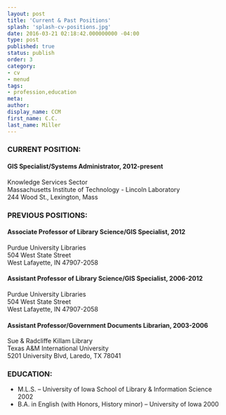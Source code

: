 ```yaml
---
layout: post
title: 'Current & Past Positions'
splash: 'splash-cv-positions.jpg'
date: 2016-03-21 02:18:42.000000000 -04:00
type: post
published: true
status: publish
order: 3
category:
- cv
- menud
tags:
- profession,education
meta:
author:
display_name: CCM
first_name: C.C.
last_name: Miller
---
```


### CURRENT POSITION:

#### GIS Specialist/Systems Administrator, 2012-present

<div class="cv-info-block">
Knowledge Services Sector<br/>
<span class="copy-trigger" data-type="gob" data-id="gD19">Massachusetts Institute of Technology - Lincoln Laboratory</span><br/>
244 Wood St., Lexington, Mass
</div>

### PREVIOUS POSITIONS:

#### Associate Professor of Library Science/GIS Specialist, 2012

<div class="cv-info-block"><span class="copy-trigger" data-type="gob" data-id="gD16">Purdue University Libraries</span><br/>
504 West State Street<br/>
West Lafayette, IN 47907-2058<br/></div>

#### Assistant Professor of Library Science/GIS Specialist, 2006-2012

<div class="cv-info-block"><span class="copy-trigger" data-type="gob" data-id="gD16">Purdue University Libraries</span><br/>
504 West State Street<br/>
West Lafayette, IN 47907-2058<br/></div>

#### Assistant Professor/Government Documents Librarian, 2003-2006

<div class="cv-info-block"><span class="copy-trigger" data-type="gob" data-id="gD17">Sue & Radcliffe Killam Library</span><br/>
Texas A&M International University<br/>
5201 University Blvd, Laredo, TX 78041<br/></div>

### EDUCATION:
* M.L.S. – <span class="copy-trigger" data-type="gob" data-id="gD18">University of Iowa</span> School of Library & Information Science 2002
* B.A. in English (with Honors, History minor) – <span class="copy-trigger" data-type="gob" data-id="gD18">University of Iowa</span> 2000